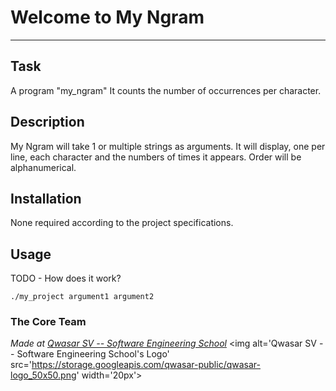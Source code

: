 # Welcome to My Ngram
***

## Task
<!-- TODO - What is the problem? And where is the challenge? -->
A program "my_ngram" It counts the number of occurrences per character.

## Description
<!-- TODO - How have you solved the problem? -->
My Ngram will take 1 or multiple strings as arguments.
It will display, one per line, each character and the numbers of times it appears.
Order will be alphanumerical.

## Installation
<!-- TODO - How to install your project? npm install? make? make re? -->
None required according to the project specifications.

## Usage
TODO - How does it work?
```
./my_project argument1 argument2
```

### The Core Team


<span><i>Made at <a href='https://qwasar.io'>Qwasar SV -- Software Engineering School</a></i></span>
<span><img alt='Qwasar SV -- Software Engineering School's Logo' src='https://storage.googleapis.com/qwasar-public/qwasar-logo_50x50.png' width='20px'></span>
